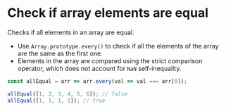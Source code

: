 # Check if array elements are equal

Checks if all elements in an array are equal.

* Use `Array.prototype.every()` to check if all the elements of the array are the same as the first one.
* Elements in the array are compared using the strict comparison operator, which does not account for `NaN` self-inequality.

```js
const allEqual = arr => arr.every(val => val === arr[0]);
```

```js
allEqual([1, 2, 3, 4, 5, 6]); // false
allEqual([1, 1, 1, 1]); // true
```
